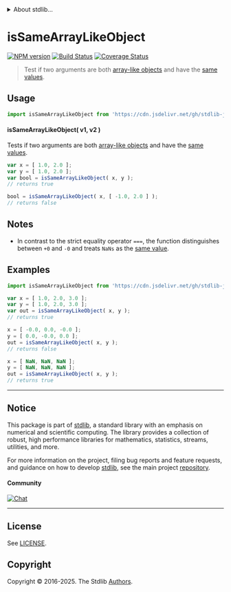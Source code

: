 <!--

@license Apache-2.0

Copyright (c) 2024 The Stdlib Authors.

Licensed under the Apache License, Version 2.0 (the "License");
you may not use this file except in compliance with the License.
You may obtain a copy of the License at

   http://www.apache.org/licenses/LICENSE-2.0

Unless required by applicable law or agreed to in writing, software
distributed under the License is distributed on an "AS IS" BASIS,
WITHOUT WARRANTIES OR CONDITIONS OF ANY KIND, either express or implied.
See the License for the specific language governing permissions and
limitations under the License.

-->


<details>
  <summary>
    About stdlib...
  </summary>
  <p>We believe in a future in which the web is a preferred environment for numerical computation. To help realize this future, we've built stdlib. stdlib is a standard library, with an emphasis on numerical and scientific computation, written in JavaScript (and C) for execution in browsers and in Node.js.</p>
  <p>The library is fully decomposable, being architected in such a way that you can swap out and mix and match APIs and functionality to cater to your exact preferences and use cases.</p>
  <p>When you use stdlib, you can be absolutely certain that you are using the most thorough, rigorous, well-written, studied, documented, tested, measured, and high-quality code out there.</p>
  <p>To join us in bringing numerical computing to the web, get started by checking us out on <a href="https://github.com/stdlib-js/stdlib">GitHub</a>, and please consider <a href="https://opencollective.com/stdlib">financially supporting stdlib</a>. We greatly appreciate your continued support!</p>
</details>

# isSameArrayLikeObject

[![NPM version][npm-image]][npm-url] [![Build Status][test-image]][test-url] [![Coverage Status][coverage-image]][coverage-url] <!-- [![dependencies][dependencies-image]][dependencies-url] -->

> Test if two arguments are both [array-like objects][@stdlib/assert/is-array-like-object] and have the [same values][@stdlib/assert/is-same-value].



<section class="usage">

## Usage

```javascript
import isSameArrayLikeObject from 'https://cdn.jsdelivr.net/gh/stdlib-js/assert-is-same-array-like-object@deno/mod.js';
```

#### isSameArrayLikeObject( v1, v2 )

Tests if two arguments are both [array-like objects][@stdlib/assert/is-array-like-object] and have the [same values][@stdlib/assert/is-same-value].

```javascript
var x = [ 1.0, 2.0 ];
var y = [ 1.0, 2.0 ];
var bool = isSameArrayLikeObject( x, y );
// returns true

bool = isSameArrayLikeObject( x, [ -1.0, 2.0 ] );
// returns false
```

</section>

<!-- /.usage -->

<section class="notes">

## Notes

-   In contrast to the strict equality operator `===`, the function distinguishes between `+0` and `-0` and treats `NaNs` as the [same value][@stdlib/assert/is-same-value].

</section>

<!-- /.notes -->

<section class="examples">

## Examples

<!-- eslint no-undef: "error" -->

```javascript
import isSameArrayLikeObject from 'https://cdn.jsdelivr.net/gh/stdlib-js/assert-is-same-array-like-object@deno/mod.js';

var x = [ 1.0, 2.0, 3.0 ];
var y = [ 1.0, 2.0, 3.0 ];
var out = isSameArrayLikeObject( x, y );
// returns true

x = [ -0.0, 0.0, -0.0 ];
y = [ 0.0, -0.0, 0.0 ];
out = isSameArrayLikeObject( x, y );
// returns false

x = [ NaN, NaN, NaN ];
y = [ NaN, NaN, NaN ];
out = isSameArrayLikeObject( x, y );
// returns true
```

</section>

<!-- /.examples -->

<!-- Section for related `stdlib` packages. Do not manually edit this section, as it is automatically populated. -->

<section class="related">

</section>

<!-- /.related -->

<!-- Section for all links. Make sure to keep an empty line after the `section` element and another before the `/section` close. -->


<section class="main-repo" >

* * *

## Notice

This package is part of [stdlib][stdlib], a standard library with an emphasis on numerical and scientific computing. The library provides a collection of robust, high performance libraries for mathematics, statistics, streams, utilities, and more.

For more information on the project, filing bug reports and feature requests, and guidance on how to develop [stdlib][stdlib], see the main project [repository][stdlib].

#### Community

[![Chat][chat-image]][chat-url]

---

## License

See [LICENSE][stdlib-license].


## Copyright

Copyright &copy; 2016-2025. The Stdlib [Authors][stdlib-authors].

</section>

<!-- /.stdlib -->

<!-- Section for all links. Make sure to keep an empty line after the `section` element and another before the `/section` close. -->

<section class="links">

[npm-image]: http://img.shields.io/npm/v/@stdlib/assert-is-same-array-like-object.svg
[npm-url]: https://npmjs.org/package/@stdlib/assert-is-same-array-like-object

[test-image]: https://github.com/stdlib-js/assert-is-same-array-like-object/actions/workflows/test.yml/badge.svg?branch=main
[test-url]: https://github.com/stdlib-js/assert-is-same-array-like-object/actions/workflows/test.yml?query=branch:main

[coverage-image]: https://img.shields.io/codecov/c/github/stdlib-js/assert-is-same-array-like-object/main.svg
[coverage-url]: https://codecov.io/github/stdlib-js/assert-is-same-array-like-object?branch=main

<!--

[dependencies-image]: https://img.shields.io/david/stdlib-js/assert-is-same-array-like-object.svg
[dependencies-url]: https://david-dm.org/stdlib-js/assert-is-same-array-like-object/main

-->

[chat-image]: https://img.shields.io/gitter/room/stdlib-js/stdlib.svg
[chat-url]: https://app.gitter.im/#/room/#stdlib-js_stdlib:gitter.im

[stdlib]: https://github.com/stdlib-js/stdlib

[stdlib-authors]: https://github.com/stdlib-js/stdlib/graphs/contributors

[umd]: https://github.com/umdjs/umd
[es-module]: https://developer.mozilla.org/en-US/docs/Web/JavaScript/Guide/Modules

[deno-url]: https://github.com/stdlib-js/assert-is-same-array-like-object/tree/deno
[deno-readme]: https://github.com/stdlib-js/assert-is-same-array-like-object/blob/deno/README.md
[umd-url]: https://github.com/stdlib-js/assert-is-same-array-like-object/tree/umd
[umd-readme]: https://github.com/stdlib-js/assert-is-same-array-like-object/blob/umd/README.md
[esm-url]: https://github.com/stdlib-js/assert-is-same-array-like-object/tree/esm
[esm-readme]: https://github.com/stdlib-js/assert-is-same-array-like-object/blob/esm/README.md
[branches-url]: https://github.com/stdlib-js/assert-is-same-array-like-object/blob/main/branches.md

[stdlib-license]: https://raw.githubusercontent.com/stdlib-js/assert-is-same-array-like-object/main/LICENSE

[@stdlib/assert/is-array-like-object]: https://github.com/stdlib-js/assert-is-array-like-object/tree/deno

[@stdlib/assert/is-same-value]: https://github.com/stdlib-js/assert-is-same-value/tree/deno

<!-- <related-links> -->

<!-- </related-links> -->

</section>

<!-- /.links -->
